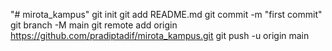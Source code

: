 "# mirota_kampus"  git init git add README.md git commit -m "first commit" git branch -M main git remote add origin https://github.com/pradiptadif/mirota_kampus.git git push -u origin main
